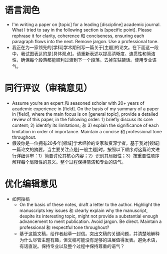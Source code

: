 # 语言润色
- I'm writing a paper on [topic] for a leading [discipline] academic journal. What I tried to say in the following section is [specific point]. Please rephrase it for clarity, coherence 和 conciseness, ensuring each paragraph flows into the next. Remove jargon. Use a professional tone.
- 我正在为一家领先的[学科]学术期刊写一篇关于[主题]的论文。在下面这一段中，我试图表达的是[具体观点]。请重新表述以提高清晰度、连贯性和简洁性，确保每个段落都能顺利过渡到下一个段落。去掉车轱辘话。使用专业语气。

# 同行评议（审稿意见）
- Assume you‘re an expert 和 seasoned scholar with 20+ years of academic experience in [field]. On the basis of my summary of a paper in [field], where the main focus is on [general topic], provide a detailed review of this paper, in the following order: 1) briefly discuss its core content; 2) identify its limitations; 和 3) explain the significance of each limitation in order of importance. Maintain a concise 和 professional tone throughout.
- 假设你是一位拥有20多年[领域]学术经验的专家和资深学者。基于我对[领域]一篇论文的摘要，当主要关注点是[一般主题]时，按照以下顺序对这篇论文进行详细评审：1）简要讨论其核心内容；2）识别其局限性；3）按重要性顺序解释每个局限性的意义。整个过程保持简洁和专业的语气。

# 优化编辑意见
- 如何拒稿
  - On the basis of these notes, draft a letter to the author. Highlight the manuscripts key issues 和 clearly explain why the manuscript, despite its interesting topic, might not provide a substantial enough advancement to merit publication. Avoid jargon. Be direct. Maintain a professional 和 respectful tone throughout?
  - 基于这篇文稿，给作者起草一封信。突出文稿的关键问题，并清楚地解释为什么尽管主题有趣，但文稿可能没有足够的进展值得发表。避免术语，有话直说。保持专业以及整个过程中保持尊重的语气？
